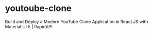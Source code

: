 # youtoube-clone
Build and Deploy a Modern YouTube Clone Application in React JS with Material UI 5 | RapidAPI
